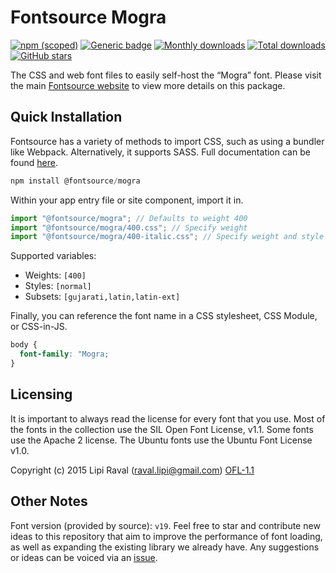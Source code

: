# Fontsource Mogra

[![npm (scoped)](https://img.shields.io/npm/v/@fontsource/mogra?color=brightgreen)](https://www.npmjs.com/package/@fontsource/mogra) [![Generic badge](https://img.shields.io/badge/fontsource-passing-brightgreen)](https://github.com/fontsource/fontsource) [![Monthly downloads](https://badgen.net/npm/dm/@fontsource/mogra)](https://github.com/fontsource/fontsource) [![Total downloads](https://badgen.net/npm/dt/@fontsource/mogra)](https://github.com/fontsource/fontsource) [![GitHub stars](https://img.shields.io/github/stars/fontsource/fontsource.svg?style=social&label=Star)](https://github.com/fontsource/fontsource/stargazers)

The CSS and web font files to easily self-host the “Mogra” font. Please visit the main [Fontsource website](https://fontsource.org/fonts/mogra) to view more details on this package.

## Quick Installation

Fontsource has a variety of methods to import CSS, such as using a bundler like Webpack. Alternatively, it supports SASS. Full documentation can be found [here](https://fontsource.org/docs/introduction).

```javascript
npm install @fontsource/mogra
```

Within your app entry file or site component, import it in.

```javascript
import "@fontsource/mogra"; // Defaults to weight 400
import "@fontsource/mogra/400.css"; // Specify weight
import "@fontsource/mogra/400-italic.css"; // Specify weight and style

```

Supported variables:
- Weights: `[400]`
- Styles: `[normal]`
- Subsets: `[gujarati,latin,latin-ext]`

Finally, you can reference the font name in a CSS stylesheet, CSS Module, or CSS-in-JS.

```css
body {
  font-family: "Mogra;
}
```

## Licensing
It is important to always read the license for every font that you use.
Most of the fonts in the collection use the SIL Open Font License, v1.1. Some fonts use the Apache 2 license. The Ubuntu fonts use the Ubuntu Font License v1.0.

Copyright (c) 2015 Lipi Raval (raval.lipi@gmail.com)
[OFL-1.1](http://scripts.sil.org/OFL)

## Other Notes
Font version (provided by source): `v19`.
Feel free to star and contribute new ideas to this repository that aim to improve the performance of font loading, as well as expanding the existing library we already have. Any suggestions or ideas can be voiced via an [issue](https://github.com/fontsource/fontsource/issues).